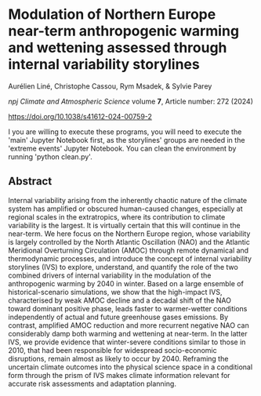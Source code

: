 # Modulation of Northern Europe near-term anthropogenic warming and wettening assessed through internal variability storylines
Aurélien Liné, Christophe Cassou, Rym Msadek, & Sylvie Parey

_npj Climate and Atmospheric Science_ volume **7**, Article number: 272 (2024)

https://doi.org/10.1038/s41612-024-00759-2

I you are willing to execute these programs, you will need to execute the 'main' Jupyter Notebook first, as the storylines' groups are needed in the 'extreme events' Jupyter Notebook.
You can clean the environment by running 'python clean.py'.

## Abstract
Internal variability arising from the inherently chaotic nature of the climate system has amplified or obscured human-caused changes, especially at regional scales in the extratropics, where its contribution to climate variability is the largest. It is virtually certain that this will continue in the near-term. We here focus on the Northern Europe region, whose variability is largely controlled by the North Atlantic Oscillation (NAO) and the Atlantic Meridional Overturning Circulation (AMOC) through remote dynamical and thermodynamic processes, and introduce the concept of internal variability storylines (IVS) to explore, understand, and quantify the role of the two combined drivers of internal variability in the modulation of the anthropogenic warming by 2040 in winter. Based on a large ensemble of historical-scenario simulations, we show that the high-impact IVS, characterised by weak AMOC decline and a decadal shift of the NAO toward dominant positive phase, leads faster to warmer-wetter conditions independently of actual and future greenhouse gases emissions. By contrast, amplified AMOC reduction and more recurrent negative NAO can considerably damp both warming and wettening at near-term. In the latter IVS, we provide evidence that winter-severe conditions similar to those in 2010, that had been responsible for widespread socio-economic disruptions, remain almost as likely to occur by 2040. Reframing the uncertain climate outcomes into the physical science space in a conditional form through the prism of IVS makes climate information relevant for accurate risk assessments and adaptation planning.
